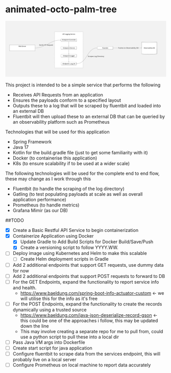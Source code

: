 # animated-octo-palm-tree
![ProjectOverview](readmeResources/PersonalProject.jpg)

This project is intended to be a simple service that performs the following

- Receives API Requests from an application 
- Ensures the payloads conform to a specified layout 
- Outputs these to a log that will be scraped by fluentbit and loaded into an external DB
- Fluentbit will then upload these to an external DB that can be queried by an observability platform such as Prometheus

Technologies that will be used for this application
- Spring Framework
- Java 17
- Kotlin for the build.gradle file (just to get some familiarity with it)
- Docker (to containerise this application)
- K8s (to ensure scalability if to be used at a wider scale)

The following technologies will be used for the complete end to end flow, these may change as I work through this
- Fluentbit (to handle the scraping of the log directory)
- Gatling (to test populating payloads at scale as well as overall application performance)
- Prometheus (to handle metrics)
- Grafana Mimir (as our DB)

##TODO
- [x] Create a Basic Restful API Service to begin containerization
- [x] Containerize Application using Docker
  - [x] Update Gradle to Add Build Scripts for Docker Build/Save/Push
  - [x] Create a versioning script to follow YYYY.WW.<INC>
- [ ] Deploy image using Kubernetes and Helm to make this scalable
  - [ ] Create Helm deployment scripts in Gradle
- [ ] Add 2 additional endpoints that support GET requests, use dummy data for now
- [ ] Add 2 additional endpoints that support POST requests to forward to DB
- [ ] For the GET Endpoints, expand the functionality to report service info and health. 
  - https://www.baeldung.com/spring-boot-info-actuator-custom <- we will utilise this for the info as it's free 
- [ ] For the POST Endpoints, expand the functionality to create the records dynamically using a trusted source
  - https://www.baeldung.com/java-json-deserialize-record-gson <- this could be one of the approaches i follow, this may be updated down the line
  - This may involve creating a separate repo for me to pull from, could use a python script to pull these into a local dir
- [ ] Pass Java VM args into Dockerfile 
- [ ] Create start script for java application
- [ ] Configure fluentbit to scrape data from the services endpoint, this will probably live on a local server
- [ ] Configure Prometheus on local machine to report data accurately